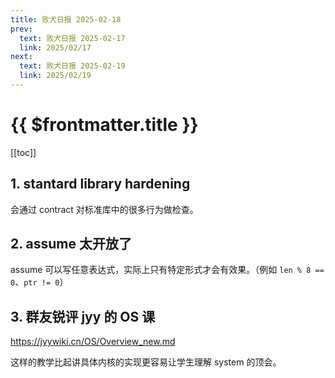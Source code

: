 ```yaml
---
title: 败犬日报 2025-02-18
prev:
  text: 败犬日报 2025-02-17
  link: 2025/02/17
next:
  text: 败犬日报 2025-02-19
  link: 2025/02/19
---
```


# {{ $frontmatter.title }}

[[toc]]

## 1. stantard library hardening

会通过 contract 对标准库中的很多行为做检查。

## 2. assume 太开放了

assume 可以写任意表达式，实际上只有特定形式才会有效果。（例如 `len % 8 == 0`、`ptr != 0`）

## 3. 群友锐评 jyy 的 OS 课

<https://jyywiki.cn/OS/Overview_new.md>

这样的教学比起讲具体内核的实现更容易让学生理解 system 的顶会。
